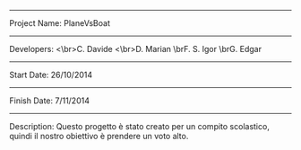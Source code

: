 **************************************************
Project Name: PlaneVsBoat
**************************************************
Developers:   <\br>C. Davide
              <\br>D. Marian
              \brF. S. Igor
              \brG. Edgar
**************************************************
Start Date:   26/10/2014
**************************************************
Finish Date:  7/11/2014
**************************************************
Description:
  Questo progetto è stato creato per un compito 
  scolastico, quindi il nostro obiettivo è 
  prendere un voto alto.
